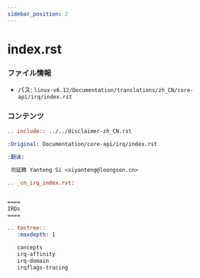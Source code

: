 ```yaml
---
sidebar_position: 2
---
```

# index.rst

### ファイル情報

- パス: `linux-v6.12/Documentation/translations/zh_CN/core-api/irq/index.rst`

### コンテンツ

```rst
.. include:: ../../disclaimer-zh_CN.rst

:Original: Documentation/core-api/irq/index.rst

:翻译:

 司延腾 Yanteng Si <siyanteng@loongson.cn>

.. _cn_irq_index.rst:


====
IRQs
====

.. toctree::
   :maxdepth: 1

   concepts
   irq-affinity
   irq-domain
   irqflags-tracing

```
